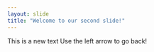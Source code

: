 ```yaml
---
layout: slide
title: "Welcome to our second slide!"
---
```

This is a new text
Use the left arrow to go back!